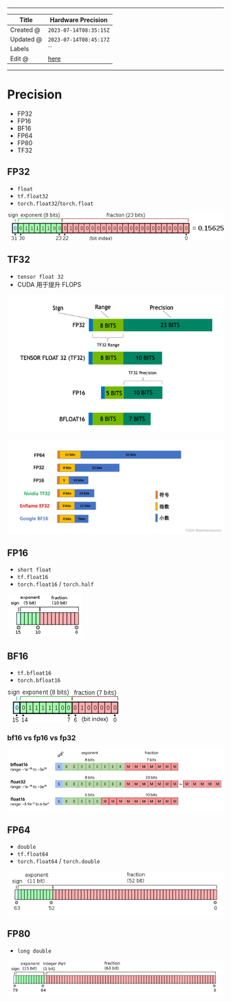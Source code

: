 -----

| Title     | Hardware Precision                                   |
| --------- | ---------------------------------------------------- |
| Created @ | `2023-07-14T08:35:15Z`                               |
| Updated @ | `2023-07-14T08:45:17Z`                               |
| Labels    | \`\`                                                 |
| Edit @    | [here](https://github.com/junxnone/xwiki/issues/281) |

-----

# Precision

  - FP32
  - FP16
  - BF16
  - FP64
  - FP80
  - TF32

## FP32

  - `float`
  - `tf.float32`
  - `torch.float32`/`torch.float`

![image](media/50d3a5266328a6bacb9691715a944b587dbffc3c.png)

## TF32

  - `tensor float 32`
  - CUDA 用于提升 FLOPS

![image](media/a784a6848a38ce61170564dbf8cc4103278e0d87.png)

![image](media/d4805c6ed12b2ac9cc9ab8c13640b30e9c40b521.png)

## FP16

  - `short float`
  - `tf.float16`
  - `torch.float16` / `torch.half`

![image](media/9bf3c2a00df34044e84bf1c681d7a5d4dc5b8951.png)

## BF16

  - `tf.bfloat16`
  - `torch.bfloat16`

![image](media/4d514691647a34ca0d3793a683fd68399ef1bc0f.png)

### bf16 vs fp16 vs fp32

![image](media/6d79e5249c65cb3d603636805d4a11369555b6bb.png)

## FP64

  - `double`
  - `tf.float64`
  - `torch.float64` / `torch.double`

![image](media/9eccae3d742ddd41ad79cc342544ccab88b79749.png)

## FP80

  - `long double`

![image](media/3588c626cf8c8ffc25ad47ea30f05df35f070242.png)
